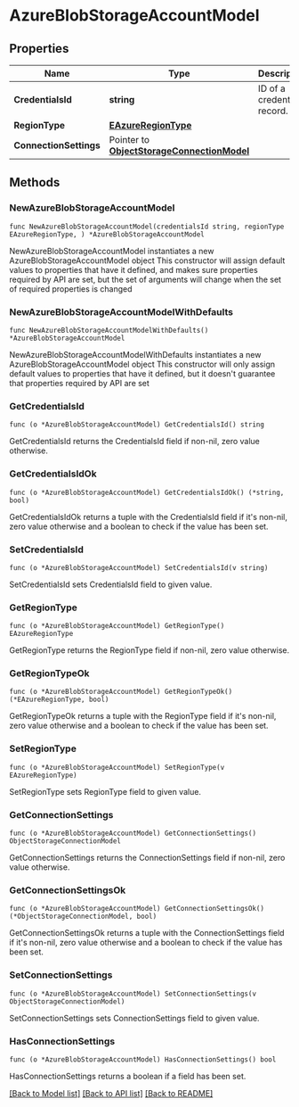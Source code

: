 # AzureBlobStorageAccountModel

## Properties

Name | Type | Description | Notes
------------ | ------------- | ------------- | -------------
**CredentialsId** | **string** | ID of a credentials record. | 
**RegionType** | [**EAzureRegionType**](EAzureRegionType.md) |  | 
**ConnectionSettings** | Pointer to [**ObjectStorageConnectionModel**](ObjectStorageConnectionModel.md) |  | [optional] 

## Methods

### NewAzureBlobStorageAccountModel

`func NewAzureBlobStorageAccountModel(credentialsId string, regionType EAzureRegionType, ) *AzureBlobStorageAccountModel`

NewAzureBlobStorageAccountModel instantiates a new AzureBlobStorageAccountModel object
This constructor will assign default values to properties that have it defined,
and makes sure properties required by API are set, but the set of arguments
will change when the set of required properties is changed

### NewAzureBlobStorageAccountModelWithDefaults

`func NewAzureBlobStorageAccountModelWithDefaults() *AzureBlobStorageAccountModel`

NewAzureBlobStorageAccountModelWithDefaults instantiates a new AzureBlobStorageAccountModel object
This constructor will only assign default values to properties that have it defined,
but it doesn't guarantee that properties required by API are set

### GetCredentialsId

`func (o *AzureBlobStorageAccountModel) GetCredentialsId() string`

GetCredentialsId returns the CredentialsId field if non-nil, zero value otherwise.

### GetCredentialsIdOk

`func (o *AzureBlobStorageAccountModel) GetCredentialsIdOk() (*string, bool)`

GetCredentialsIdOk returns a tuple with the CredentialsId field if it's non-nil, zero value otherwise
and a boolean to check if the value has been set.

### SetCredentialsId

`func (o *AzureBlobStorageAccountModel) SetCredentialsId(v string)`

SetCredentialsId sets CredentialsId field to given value.


### GetRegionType

`func (o *AzureBlobStorageAccountModel) GetRegionType() EAzureRegionType`

GetRegionType returns the RegionType field if non-nil, zero value otherwise.

### GetRegionTypeOk

`func (o *AzureBlobStorageAccountModel) GetRegionTypeOk() (*EAzureRegionType, bool)`

GetRegionTypeOk returns a tuple with the RegionType field if it's non-nil, zero value otherwise
and a boolean to check if the value has been set.

### SetRegionType

`func (o *AzureBlobStorageAccountModel) SetRegionType(v EAzureRegionType)`

SetRegionType sets RegionType field to given value.


### GetConnectionSettings

`func (o *AzureBlobStorageAccountModel) GetConnectionSettings() ObjectStorageConnectionModel`

GetConnectionSettings returns the ConnectionSettings field if non-nil, zero value otherwise.

### GetConnectionSettingsOk

`func (o *AzureBlobStorageAccountModel) GetConnectionSettingsOk() (*ObjectStorageConnectionModel, bool)`

GetConnectionSettingsOk returns a tuple with the ConnectionSettings field if it's non-nil, zero value otherwise
and a boolean to check if the value has been set.

### SetConnectionSettings

`func (o *AzureBlobStorageAccountModel) SetConnectionSettings(v ObjectStorageConnectionModel)`

SetConnectionSettings sets ConnectionSettings field to given value.

### HasConnectionSettings

`func (o *AzureBlobStorageAccountModel) HasConnectionSettings() bool`

HasConnectionSettings returns a boolean if a field has been set.


[[Back to Model list]](../README.md#documentation-for-models) [[Back to API list]](../README.md#documentation-for-api-endpoints) [[Back to README]](../README.md)


